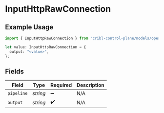 # InputHttpRawConnection

## Example Usage

```typescript
import { InputHttpRawConnection } from "cribl-control-plane/models/operations";

let value: InputHttpRawConnection = {
  output: "<value>",
};
```

## Fields

| Field              | Type               | Required           | Description        |
| ------------------ | ------------------ | ------------------ | ------------------ |
| `pipeline`         | *string*           | :heavy_minus_sign: | N/A                |
| `output`           | *string*           | :heavy_check_mark: | N/A                |
